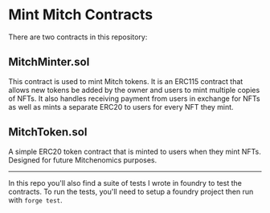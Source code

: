 # Mint Mitch Contracts

There are two contracts in this repository:

## MitchMinter.sol
 This contract is used to mint Mitch tokens. It is an ERC115 contract that allows new tokens be added by the owner and users to mint multiple copies of NFTs. It also handles receiving payment from users in exchange for NFTs as well as mints a separate ERC20 to users for every NFT they mint.

## MitchToken.sol
 A simple ERC20 token contract that is minted to users when they mint NFTs. Designed for future Mitchenomics purposes.

 ----

 In this repo you'll also find a suite of tests I wrote in foundry to test the contracts. To run the tests, you'll need to setup a foundry project then run with `forge test`.